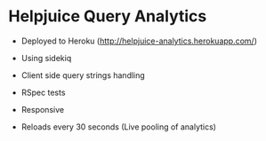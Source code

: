 # Helpjuice Query Analytics

* Deployed to Heroku (http://helpjuice-analytics.herokuapp.com/)

* Using sidekiq

* Client side query strings handling

* RSpec tests

* Responsive

* Reloads every 30 seconds (Live pooling of analytics)
